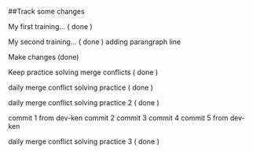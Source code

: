 ##Track some changes

My first training... ( done )

My second training... ( done )
    adding parangraph line

Make changes (done)

Keep practice solving merge conflicts ( done )

daily merge conflict solving practice ( done )

daily merge conflict solving practice 2 ( done )

commit 1 from dev-ken
commit 2 
commit 3
commit 4
commit 5 from dev-ken

daily merge conflict solving practice 3 ( done )
